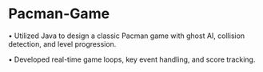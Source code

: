 # Pacman-Game
•	Utilized Java to design a classic Pacman game with ghost AI, collision detection, and level progression.

•	Developed real-time game loops, key event handling, and score tracking.


